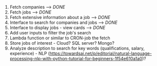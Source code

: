 1. Fetch companies --> *DONE*
2. Fetch jobs --> *DONE*
3. Fetch extensive information about a job --> *DONE*
4. Interface to search for companies and jobs --> *DONE*
5. Interface to display jobs - view cards --> *DONE*
6. Add user inputs to filter the job's search
7. Lambda function or similar to CRON-job the fetch
8. Store jobs of interest - Cloud? SQL server? Mongo?
9. Analyze description to search for key words (qualifications, salary, experience) - NLP (https://towardsai.net/p/editorial/natural-language-processing-nlp-with-python-tutorial-for-beginners-1f54e610a1a0)?